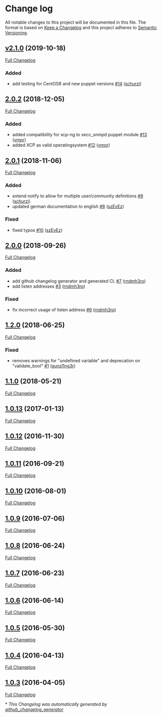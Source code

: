 # Change log

All notable changes to this project will be documented in this file. The format is based on [Keep a Changelog](http://keepachangelog.com/en/1.0.0/) and this project adheres to [Semantic Versioning](http://semver.org).

## [v2.1.0](https://github.com/T-Systems-MMS/puppet-secc_snmpd/tree/v2.1.0) (2019-10-18)

[Full Changelog](https://github.com/T-Systems-MMS/puppet-secc_snmpd/compare/2.0.2...v2.1.0)

### Added

- add testing for CentOS8 and new puppet versions [\#14](https://github.com/T-Systems-MMS/puppet-secc_snmpd/pull/14) ([schurzi](https://github.com/schurzi))

## [2.0.2](https://github.com/T-Systems-MMS/puppet-secc_snmpd/tree/2.0.2) (2018-12-05)

[Full Changelog](https://github.com/T-Systems-MMS/puppet-secc_snmpd/compare/2.0.1...2.0.2)

### Added

-  added compatibility for xcp-ng to secc\_snmpd puppet module [\#13](https://github.com/T-Systems-MMS/puppet-secc_snmpd/pull/13) ([vmpr](https://github.com/vmpr))
- added XCP as valid operatingsystem [\#12](https://github.com/T-Systems-MMS/puppet-secc_snmpd/pull/12) ([vmpr](https://github.com/vmpr))

## [2.0.1](https://github.com/T-Systems-MMS/puppet-secc_snmpd/tree/2.0.1) (2018-11-06)

[Full Changelog](https://github.com/T-Systems-MMS/puppet-secc_snmpd/compare/2.0.0...2.0.1)

### Added

- extend notify to allow for multiple user/community definitions [\#9](https://github.com/T-Systems-MMS/puppet-secc_snmpd/pull/9) ([schurzi](https://github.com/schurzi))
- updated german documentation to english [\#8](https://github.com/T-Systems-MMS/puppet-secc_snmpd/pull/8) ([szEvEz](https://github.com/szEvEz))

### Fixed

- fixed typos [\#10](https://github.com/T-Systems-MMS/puppet-secc_snmpd/pull/10) ([szEvEz](https://github.com/szEvEz))

## [2.0.0](https://github.com/T-Systems-MMS/puppet-secc_snmpd/tree/2.0.0) (2018-09-26)

[Full Changelog](https://github.com/T-Systems-MMS/puppet-secc_snmpd/compare/1.2.0...2.0.0)

### Added

- add github changelog generator and generated CL [\#7](https://github.com/T-Systems-MMS/puppet-secc_snmpd/pull/7) ([rndmh3ro](https://github.com/rndmh3ro))
- add listen addresses [\#3](https://github.com/T-Systems-MMS/puppet-secc_snmpd/pull/3) ([rndmh3ro](https://github.com/rndmh3ro))

### Fixed

- fix incorrect usage of listen address [\#6](https://github.com/T-Systems-MMS/puppet-secc_snmpd/pull/6) ([rndmh3ro](https://github.com/rndmh3ro))

## [1.2.0](https://github.com/T-Systems-MMS/puppet-secc_snmpd/tree/1.2.0) (2018-06-25)

[Full Changelog](https://github.com/T-Systems-MMS/puppet-secc_snmpd/compare/1.1.0...1.2.0)

### Fixed

- removes warnings for "undefined variable" and deprecation on "validate\_bool" [\#1](https://github.com/T-Systems-MMS/puppet-secc_snmpd/pull/1) ([gunzl1ng3r](https://github.com/gunzl1ng3r))

## [1.1.0](https://github.com/T-Systems-MMS/puppet-secc_snmpd/tree/1.1.0) (2018-05-21)

[Full Changelog](https://github.com/T-Systems-MMS/puppet-secc_snmpd/compare/1.0.13...1.1.0)

## [1.0.13](https://github.com/T-Systems-MMS/puppet-secc_snmpd/tree/1.0.13) (2017-01-13)

[Full Changelog](https://github.com/T-Systems-MMS/puppet-secc_snmpd/compare/1.0.12...1.0.13)

## [1.0.12](https://github.com/T-Systems-MMS/puppet-secc_snmpd/tree/1.0.12) (2016-11-30)

[Full Changelog](https://github.com/T-Systems-MMS/puppet-secc_snmpd/compare/1.0.11...1.0.12)

## [1.0.11](https://github.com/T-Systems-MMS/puppet-secc_snmpd/tree/1.0.11) (2016-09-21)

[Full Changelog](https://github.com/T-Systems-MMS/puppet-secc_snmpd/compare/1.0.10...1.0.11)

## [1.0.10](https://github.com/T-Systems-MMS/puppet-secc_snmpd/tree/1.0.10) (2016-08-01)

[Full Changelog](https://github.com/T-Systems-MMS/puppet-secc_snmpd/compare/1.0.9...1.0.10)

## [1.0.9](https://github.com/T-Systems-MMS/puppet-secc_snmpd/tree/1.0.9) (2016-07-06)

[Full Changelog](https://github.com/T-Systems-MMS/puppet-secc_snmpd/compare/1.0.8...1.0.9)

## [1.0.8](https://github.com/T-Systems-MMS/puppet-secc_snmpd/tree/1.0.8) (2016-06-24)

[Full Changelog](https://github.com/T-Systems-MMS/puppet-secc_snmpd/compare/1.0.7...1.0.8)

## [1.0.7](https://github.com/T-Systems-MMS/puppet-secc_snmpd/tree/1.0.7) (2016-06-23)

[Full Changelog](https://github.com/T-Systems-MMS/puppet-secc_snmpd/compare/1.0.6...1.0.7)

## [1.0.6](https://github.com/T-Systems-MMS/puppet-secc_snmpd/tree/1.0.6) (2016-06-14)

[Full Changelog](https://github.com/T-Systems-MMS/puppet-secc_snmpd/compare/1.0.5...1.0.6)

## [1.0.5](https://github.com/T-Systems-MMS/puppet-secc_snmpd/tree/1.0.5) (2016-05-30)

[Full Changelog](https://github.com/T-Systems-MMS/puppet-secc_snmpd/compare/1.0.4...1.0.5)

## [1.0.4](https://github.com/T-Systems-MMS/puppet-secc_snmpd/tree/1.0.4) (2016-04-13)

[Full Changelog](https://github.com/T-Systems-MMS/puppet-secc_snmpd/compare/1.0.3...1.0.4)

## [1.0.3](https://github.com/T-Systems-MMS/puppet-secc_snmpd/tree/1.0.3) (2016-04-05)

[Full Changelog](https://github.com/T-Systems-MMS/puppet-secc_snmpd/compare/8e0a912cf27e906feebf0d2e3432264c15afca56...1.0.3)



\* *This Changelog was automatically generated by [github_changelog_generator](https://github.com/skywinder/Github-Changelog-Generator)*
